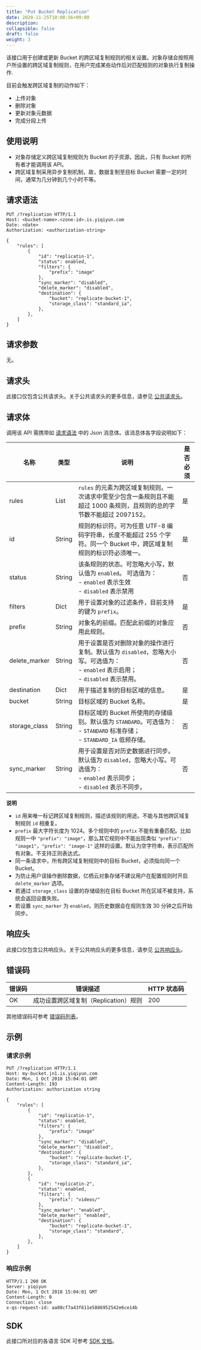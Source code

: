 ```yaml
---
title: "Put Bucket Replication"
date: 2020-11-25T10:08:56+09:00
description:
collapsible: false
draft: false
weight: 3
---
```


该接口用于创建或更新 Bucket 的跨区域复制规则的相关设置。对象存储会按照用户所设置的跨区域复制规则，在用户完成某些动作后对匹配规则的对象执行复制操作.

目前会触发跨区域复制的动作如下：
- 上传对象
- 删除对象
- 更新对象元数据
- 完成分段上传

## 使用说明

- 对象存储定义跨区域复制规则为 Bucket 的子资源，因此，只有 Bucket 的所有者才能调用该 API。
- 跨区域复制采用异步复制机制，故，数据复制至目标 Bucket 需要一定的时间，通常为几分钟到几个小时不等。

## 请求语法

```http
PUT /?replication HTTP/1.1
Host: <bucket-name>.<zone-id>.is.yiqiyun.com
Date: <date>
Authorization: <authorization-string>

{
    "rules": [
        {
            "id": "replicatin-1",
            "status": enabled,
            "filters": {
                "prefix": "image"
            },
            "sync_marker": "disabled",
            "delete_marker": "disabled",
            "destination": {
                "bucket": "replicate-bucket-1",
                "storage_class": "standard_ia",
            },
        },
    ]
}
```

## 请求参数

无。

## 请求头

此接口仅包含公共请求头。关于公共请求头的更多信息，请参见 [公共请求头](/storage/object-storage/api/common_header/#请求头字段-request-header)。

## 请求体

调用该 API 需携带如 [请求语法](#请求语法) 中的 Json 消息体。该消息体各字段说明如下：

| 名称 | 类型 | 说明 | 是否必须 |
| --- | --- | --- | --- |
| rules | List | `rules` 的元素为跨区域复制规则。一次请求中需至少包含一条规则且不能超过 1000 条规则，且规则的总的字节数不能超过 2097152。 | 是 |
| id | String | 规则的标识符。可为任意 UTF-8 编码字符串，长度不能超过 255 个字符。同一个 Bucket 中，跨区域复制规则的标识符必须唯一。| 是 |
| status | String | 该条规则的状态。可忽略大小写，默认值为 `enabled`。 可选值为： <br>- `enabled` 表示生效 <br>- `disabled` 表示禁用| 否 |
| filters | Dict | 用于设置对象的过滤条件，目前支持的键为 `prefix`。| 是 |
| prefix | String | 对象名的前缀。匹配此前缀的对象应用此规则。 | 否 |
| delete_marker | String | 用于设置是否对删除对象的操作进行复制。默认值为 `disabled`，忽略大小写。可选值为：<br>- `enabled` 表示启用； <br>- `disabled` 表示禁用。 | 否 |
| destination | Dict | 用于描述复制的目标区域的信息。 | 是 |
| bucket | String | 目标区域的 Bucket 名称。 | 是 |
| storage_class | String | 目标区域的 Bucket 所使用的存储级别。默认值为 `STANDARD`。可选值为：<br>- `STANDARD` 标准存储；<br>- `STANDARD_IA` 低频存储。| 否 |
| sync_marker | String | 用于设置是否对历史数据进行同步。默认值为 `disabled`，忽略大小写。可选值为：<br>- `enabled` 表示同步；<br>- `disabled` 表示不同步。| 否 |

**说明**
- `id` 用来唯一标记跨区域复制规则，描述该规则的用途。不能与其他跨区域复制规则 `id` 相重复。
- `prefix` 最大字符长度为 1024。多个规则中的 `prefix` 不能有重叠匹配。比如规则一中 `"prefix": "image"`，那么其它规则中不能出现类似 `"prefix": "image1"`，`"prefix": "image-1"` 这样的设置。默认为空字符串，表示匹配所有对象。不支持正则表达式。
- 同一条请求中，所有跨区域复制规则中的目标 Bucket，必须指向同一个 Bucket。
- 为防止用户误操作删除数据，亿栖云对象存储不建议用户在配置规则时开启 `delete_marker` 选项。
- 若通过 `storage_class` 设置的存储级别在目标 Bucket 所在区域不被支持，系统会返回设置失败。
- 若设置 `sync_marker` 为 `enabled`，则历史数据会在规则生效 30 分钟之后开始同步。

## 响应头

此接口仅包含公共响应头。关于公共响应头的更多信息，请参见 [公共响应头](/storage/object-storage/api/common_header/#响应头字段-response-header)。

## 错误码

| 错误码 | 错误描述 | HTTP 状态码 |
| --- | --- | --- |
| OK | 成功设置跨区域复制（Replication）规则 | 200 |

其他错误码可参考 [错误码列表](/storage/object-storage/api/error_code/#错误码列表)。

## 示例

### 请求示例

```http
PUT /?replication HTTP/1.1
Host: my-bucket.jn1.is.yiqiyun.com
Date: Mon, 1 Oct 2018 15:04:01 GMT
Content-Length: 193
Authorization: authorization string

{
    "rules": [
        {
            "id": "replicatin-1",
            "status": enabled,
            "filters": {
                "prefix": "image"
            },
            "sync_marker": "disabled",
            "delete_marker": "disabled",
            "destination": {
                "bucket": "replicate-bucket-1",
                "storage_class": "standard_ia",
            },
        },
        {
            "id": "replicatin-2",
            "status": enabled,
            "filters": {
                "prefix": "videos/"
            },
            "sync_marker": "enabled",
            "delete_marker": "enabled",
            "destination": {
                "bucket": "replicate-bucket-1",
                "storage_class": "standard",
            },
        },
    ]
}
```


### 响应示例

```http
HTTP/1.1 200 OK
Server: yiqiyun
Date: Mon, 1 Oct 2018 15:04:01 GMT
Content-Length: 0
Connection: close
x-qs-request-id: aa08cf7a43f611e5886952542e6ce14b
```

## SDK

此接口所对应的各语言 SDK 可参考 [SDK 文档](/storage/object-storage/sdk/)。